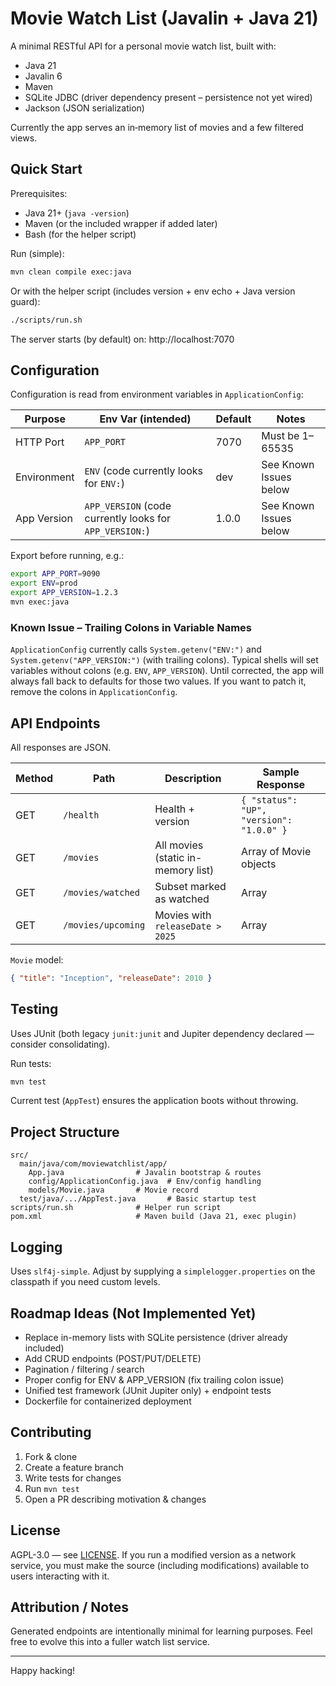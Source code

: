 # Movie Watch List (Javalin + Java 21)

A minimal RESTful API for a personal movie watch list, built with:
- Java 21
- Javalin 6
- Maven
- SQLite JDBC (driver dependency present – persistence not yet wired)
- Jackson (JSON serialization)

Currently the app serves an in‑memory list of movies and a few filtered views.

## Quick Start

Prerequisites:
- Java 21+ (`java -version`)
- Maven (or the included wrapper if added later)
- Bash (for the helper script)

Run (simple):
```bash
mvn clean compile exec:java
```
Or with the helper script (includes version + env echo + Java version guard):
```bash
./scripts/run.sh
```

The server starts (by default) on: http://localhost:7070

## Configuration
Configuration is read from environment variables in `ApplicationConfig`:

| Purpose | Env Var (intended) | Default | Notes |
|---------|--------------------|---------|-------|
| HTTP Port | `APP_PORT` | 7070 | Must be 1–65535 |
| Environment | `ENV` (code currently looks for `ENV:`) | dev | See Known Issues below |
| App Version | `APP_VERSION` (code currently looks for `APP_VERSION:`) | 1.0.0 | See Known Issues below |

Export before running, e.g.:
```bash
export APP_PORT=9090
export ENV=prod
export APP_VERSION=1.2.3
mvn exec:java
```

### Known Issue – Trailing Colons in Variable Names
`ApplicationConfig` currently calls `System.getenv("ENV:")` and `System.getenv("APP_VERSION:")` (with trailing colons). Typical shells will set variables without colons (e.g. `ENV`, `APP_VERSION`). Until corrected, the app will always fall back to defaults for those two values. If you want to patch it, remove the colons in `ApplicationConfig`.

## API Endpoints
All responses are JSON.

| Method | Path | Description | Sample Response |
|--------|------|-------------|-----------------|
| GET | `/health` | Health + version | `{ "status": "UP", "version": "1.0.0" }` |
| GET | `/movies` | All movies (static in-memory list) | Array of Movie objects |
| GET | `/movies/watched` | Subset marked as watched | Array |
| GET | `/movies/upcoming` | Movies with `releaseDate > 2025` | Array |

`Movie` model:
```json
{ "title": "Inception", "releaseDate": 2010 }
```

## Testing
Uses JUnit (both legacy `junit:junit` and Jupiter dependency declared — consider consolidating).

Run tests:
```bash
mvn test
```

Current test (`AppTest`) ensures the application boots without throwing.

## Project Structure
```
src/
  main/java/com/moviewatchlist/app/
    App.java                # Javalin bootstrap & routes
    config/ApplicationConfig.java  # Env/config handling
    models/Movie.java       # Movie record
  test/java/.../AppTest.java       # Basic startup test
scripts/run.sh              # Helper run script
pom.xml                     # Maven build (Java 21, exec plugin)
```

## Logging
Uses `slf4j-simple`. Adjust by supplying a `simplelogger.properties` on the classpath if you need custom levels.

## Roadmap Ideas (Not Implemented Yet)
- Replace in-memory lists with SQLite persistence (driver already included)
- Add CRUD endpoints (POST/PUT/DELETE)
- Pagination / filtering / search
- Proper config for ENV & APP_VERSION (fix trailing colon issue)
- Unified test framework (JUnit Jupiter only) + endpoint tests
- Dockerfile for containerized deployment

## Contributing
1. Fork & clone
2. Create a feature branch
3. Write tests for changes
4. Run `mvn test`
5. Open a PR describing motivation & changes

## License
AGPL-3.0 — see [LICENSE](./LICENSE). If you run a modified version as a network service, you must make the source (including modifications) available to users interacting with it.

## Attribution / Notes
Generated endpoints are intentionally minimal for learning purposes. Feel free to evolve this into a fuller watch list service.

---
Happy hacking!

